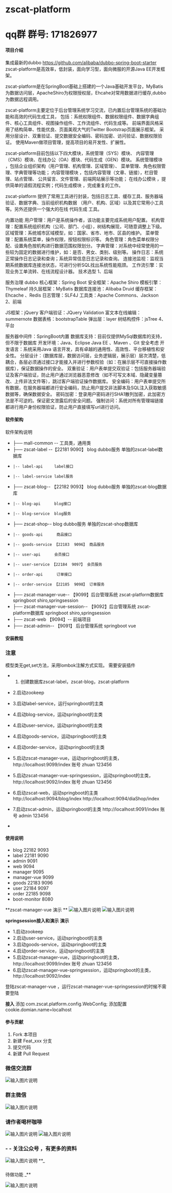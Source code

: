 # zscat-platform

# qq群 群号: 171826977
#### 项目介绍

集成最新的dubbo https://github.com/alibaba/dubbo-spring-boot-starter
zscat-platform是高效率，低封装，面向学习型，面向微服的开源Java EE开发框架。

zscat-platform是在SpringBoot基础上搭建的一个Java基础开发平台，MyBatis为数据访问层，ApacheShiro为权限授权层，Ehcahe对常用数据进行缓存,dubbo为数据远程调用。

zscat-platform主要定位于后台管理系统学习交流，已内置后台管理系统的基础功能和高效的代码生成工具， 包括：系统权限组件、数据权限组件、数据字典组件、核心工具组件、视图操作组件、工作流组件、代码生成等。 前端界面风格采用了结构简单、性能优良、页面美观大气的Twitter Bootstrap页面展示框架。 采用分层设计、双重验证、提交数据安全编码、密码加密、访问验证、数据权限验证。 使用Maven做项目管理，提高项目的易开发性、扩展性。

zscat-platform目前包括以下四大模块，系统管理（SYS）模块、 内容管理（CMS）模块、在线办公（OA）模块、代码生成（GEN）模块。 系统管理模块 ，包括企业组织架构（用户管理、机构管理、区域管理）、 菜单管理、角色权限管理、字典管理等功能； 内容管理模块 ，包括内容管理（文章、链接），栏目管理、站点管理、 公共留言、文件管理、前端网站展示等功能； 在线办公模块 ，提供简单的请假流程实例；代码生成模块 ，完成重复的工作。

zscat-platform 提供了常用工具进行封装，包括日志工具、缓存工具、服务器端验证、数据字典、当前组织机构数据 （用户、机构、区域）以及其它常用小工具等。另外还提供一个强大的在线 代码生成 工具。

内置功能
用户管理：用户是系统操作者，该功能主要完成系统用户配置。
机构管理：配置系统组织机构（公司、部门、小组），树结构展现，可随意调整上下级。
区域管理：系统城市区域模型，如：国家、省市、地市、区县的维护。
菜单管理：配置系统菜单，操作权限，按钮权限标识等。
角色管理：角色菜单权限分配、设置角色按机构进行数据范围权限划分。
字典管理：对系统中经常使用的一些较为固定的数据进行维护，如：是否、男女、类别、级别等。
操作日志：系统正常操作日志记录和查询；系统异常信息日志记录和查询。
连接池监视：监视当期系统数据库连接池状态，可进行分析SQL找出系统性能瓶颈。
工作流引擎：实现业务工单流转、在线流程设计器。
技术选型
1、后端

服务治理 dubbo
核心框架：Spring Boot
安全框架：Apache Shiro
模板引擎：Thymeleaf
持久层框架：MyBatis
数据库连接池：Alibaba Druid
缓存框架：Ehcache 、Redis
日志管理：SLF4J
工具类：Apache Commons、Jackson
2、前端

JS框架：jQuery
客户端验证：JQuery Validation
富文本在线编辑：summernote
数据表格：bootstrapTable
弹出层：layer
树结构控件：jsTree
4、平台

服务器中间件：SpringBoot内置
数据库支持：目前仅提供MySql数据库的支持，但不限于数据库
开发环境：Java、Eclipse Java EE 、Maven 、Git
安全考虑
开发语言：系统采用Java 语言开发，具有卓越的通用性、高效性、平台移植性和安全性。
分层设计：（数据库层，数据访问层，业务逻辑层，展示层）层次清楚，低耦合，各层必须通过接口才能接入并进行参数校验（如：在展示层不可直接操作数据库），保证数据操作的安全。
双重验证：用户表单提交双验证：包括服务器端验证及客户端验证，防止用户通过浏览器恶意修改（如不可写文本域、隐藏变量篡改、上传非法文件等），跳过客户端验证操作数据库。
安全编码：用户表单提交所有数据，在服务器端都进行安全编码，防止用户提交非法脚本及SQL注入获取敏感数据等，确保数据安全。
密码加密：登录用户密码进行SHA1散列加密，此加密方法是不可逆的。保证密文泄露后的安全问题。
强制访问：系统对所有管理端链接都进行用户身份权限验证，防止用户直接填写url进行访问。

#### 软件架构
软件架构说明



- ├── mall-common -- 工具类，通用类
- ├── zscat-label --【22181  9090】 blog dubbo服务 单独的zscat-label数据库
-     |-- label-api     label接口
-     |-- label-service label服务
- ├── zscat-blog-- 【22182  9093】 blog dubbo服务 单独的zscat-blog数据库
-     |-- blog-api      blog接口
-     |-- blog-service  blog服务
- ├── zscat-shop--  blog dubbo服务 单独的zscat-shop数据库
-     |-- goods-api      商品接口
-     |-- goods-service 【22183  9096】 商品服务
-     |-- user-api      会员接口
-     |-- user-service 【22184  9097】 会员服务
-     |-- order-api      订单接口
-     |-- order-service 【22185  9098】 订单服务
- ├── zscat-manager-vue-- 【9099】后台管理系统 zscat-platform数据库 springboot shiro,springsession
- ├── zscat-manager-vue-session-- 【9092】后台管理系统 zscat-platform数据库 springboot shiro,springsession
- ├── zscat-web 【9094】-- 前端项目
- ├── zscat-admin-- 【9091】 后台管理系统  springboot vue



#### 安装教程


### 注意

模型类无get,set方法，采用lombok注解方式实现。 需要安装插件

- 1. 创建数据库zscat-label，zscat-blog，zscat-platform
- 2.启动zookeep
- 3.启动label-service，运行springboot的主类
- 4.启动blog-service，运动springboot的主类
- 4.启动user-service，运动springboot的主类
- 4.启动goods-service，运动springboot的主类
- 4.启动order-service，运动springboot的主类
- 5.启动zscat-manager-vue，运动springboot的主类，http://localhost:9099/index  账号 zhuan 123456
- 5.启动zscat-manager-vue-springsession，运动springboot的主类，http://localhost:9092/index  账号 zhuan 123456

- 6.启动zscat-web，运动springboot的主类     http://localhost:9094/blog/index http://localhost:9094/diaShop/index
- 7.启动zscat-admin，运动springboot的主类 http://localhost:9091/index  账号 admin 123456
- 

#### 使用说明


- blog   22182  9093
- label  22181 9090
- admin 9091
- web   9094 
- manager 9095
- manager-vue 9099
- goods  22183 9096
- user  22184 9097
- order  22185 9098
- boot-monitor 8080

 **zscat-manager-vue 演示
** ![输入图片说明](https://images.gitee.com/uploads/images/2018/1222/224203_0aa544e6_134431.jpeg "登陆.jpg")
![输入图片说明](https://images.gitee.com/uploads/images/2018/1222/224218_7ccc01f0_134431.png "商品列表.png")


**springsession接入和演示**
**演示**
- 1.启动zookeep
- 2.启动user-service，运动springboot的主类
- 3.启动goods-service，运动springboot的主类
- 4.启动order-service，运动springboot的主类
- 5.启动zscat-manager-vue，运动springboot的主类，http://localhost:9099/index  账号 zhuan 123456
- 6.启动zscat-manager-vue-springsession，运动springboot的主类，http://localhost:9092/index 

登陆zscat-manager-vue ，运行zscat-manager-vue-springsession的时候不需要登陆

**接入**
添加 com.zscat.platform.config.WebConfig;
添加配置 cookie.domian.name=localhost

#### 参与贡献

1. Fork 本项目
2. 新建 Feat_xxx 分支
3. 提交代码
4. 新建 Pull Request

### 微信交流群
![输入图片说明](https://images.gitee.com/uploads/images/2018/1202/213120_80b3755c_134431.jpeg "platform.jpg")
### 群主微信
![输入图片说明](https://images.gitee.com/uploads/images/2018/1202/213146_d8dcc5b2_134431.jpeg "zscat.jpg")

###  请作者喝杯咖啡

![输入图片说明](https://git.oschina.net/uploads/images/2017/0829/203712_6694b4c1_134431.jpeg "weixin.jpg")
![输入图片说明](https://git.oschina.net/uploads/images/2017/0829/203723_5567bd56_134431.jpeg "alipay.jpg")
###  **- - 关注公众号 ，有更多的资料** 
![输入图片说明](https://images.gitee.com/uploads/images/2018/0923/103015_3df65a8a_134431.jpeg "qrcode_for_gh_ad5fa85786aa_344.jpg")
 **_

### 
待做功能
_** 

![输入图片说明](https://images.gitee.com/uploads/images/2019/0120/093834_eef64601_134431.png "屏幕截图.png")